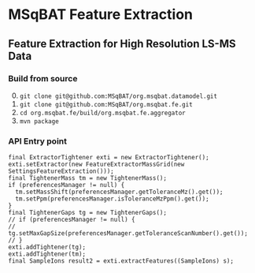 # MSqBAT Feature Extraction
## Feature Extraction for High Resolution LS-MS Data

### Build from source

0. `git clone git@github.com:MSqBAT/org.msqbat.datamodel.git`
0. `git clone git@github.com:MSqBAT/org.msqbat.fe.git`
0. `cd org.msqbat.fe/build/org.msqbat.fe.aggregator`
0. `mvn package`

### API Entry  point

    final ExtractorTightener exti = new ExtractorTightener();
	exti.setExtractor(new FeatureExtractorMassGrid(new SettingsFeatureExtraction()));
	final TightenerMass tm = new TightenerMass();
	if (preferencesManager != null) {
      tm.setMassShift(preferencesManager.getToleranceMz().get());
      tm.setPpm(preferencesManager.isToleranceMzPpm().get());
  	}
    final TightenerGaps tg = new TightenerGaps();
	// if (preferencesManager != null) {
	// tg.setMaxGapSize(preferencesManager.getToleranceScanNumber().get());
  	// }
	exti.addTightener(tg);
	exti.addTightener(tm);
	final SampleIons result2 = exti.extractFeatures((SampleIons) s);